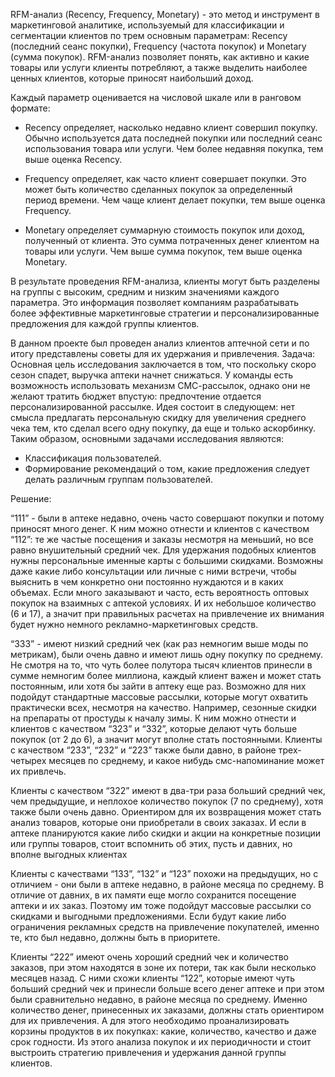 RFM-анализ (Recency, Frequency, Monetary) - это метод и инструмент в маркетинговой аналитике, используемый для классификации и сегментации клиентов по трем основным параметрам: Recency (последний сеанс покупки), Frequency (частота покупок) и Monetary (сумма покупок). RFM-анализ позволяет понять, как активно и какие товары или услуги клиенты потребляют, а также выделить наиболее ценных клиентов, которые приносят наибольший доход.

Каждый параметр оценивается на числовой шкале или в ранговом формате:

* Recency определяет, насколько недавно клиент совершил покупку. Обычно используется дата последней покупки или последний сеанс использования товара или услуги. Чем более недавняя покупка, тем выше оценка Recency.

* Frequency определяет, как часто клиент совершает покупки. Это может быть количество сделанных покупок за определенный период времени. Чем чаще клиент делает покупки, тем выше оценка Frequency.

* Monetary определяет суммарную стоимость покупок или доход, полученный от клиента. Это сумма потраченных денег клиентом на товары или услуги. Чем выше сумма покупок, тем выше оценка Monetary.

В результате проведения RFM-анализа, клиенты могут быть разделены на группы с высоким, средним и низким значениями каждого параметра. Это информация позволяет компаниям разрабатывать более эффективные маркетинговые стратегии и персонализированные предложения для каждой группы клиентов.

В данном проекте был проведен анализ клиентов аптечной сети и по итогу представлены советы для их удержания и привлечения. Задача:
Основная цель исследования заключается в том, что поскольку скоро сезон спадет, выручка аптеки начнет снижаться. У команды есть возможность использовать механизм СМС-рассылок, однако они не желают тратить бюджет впустую: предпочтение отдается персонализированной рассылке.
Идея состоит в следующем: нет смысла предлагать персональную скидку для увеличения среднего чека тем, кто сделал всего одну покупку, да еще и только аскорбинку.
Таким образом, основными задачами исследования являются:
- Классификация пользователей.
- Формирование рекомендаций о том, какие предложения следует делать различным группам пользователей.

Решение:

“111” - были в аптеке недавно, очень часто совершают покупки и потому приносят много денег. К ним можно отнести и клиентов с качеством “112”: те же частые посещения и заказы несмотря на меньший, но все равно внушительный средний чек. Для удержания подобных клиентов нужны персональные именные карты с большими скидками. Возможны даже какие либо консультации или личные с ними встречи, чтобы выяснить в чем конкретно они постоянно нуждаются и в каких объемах. Если много заказывают и часто, есть вероятность оптовых покупок на взаимных с аптекой условиях. И их небольшое количество (6 и 17), а значит при правильных расчетах на привлечение их внимания будет нужно немного рекламно-маркетинговых средств.


“333” - имеют низкий средний чек (как раз немногим выше моды по метрикам), были очень давно и имеют лишь одну покупку по среднему. Не смотря на то, что чуть более полутора тысяч клиентов принесли в сумме немногим более миллиона, каждый клиент важен и может стать постоянным, или хотя бы зайти в аптеку еще раз. Возможно для них подойдут стандартные массовые рассылки, которые могут охватить практически всех, несмотря на качество. Например, сезонные скидки на препараты от простуды к началу зимы. К ним можно отнести и клиентов с качеством “323” и  “332”, которые делают чуть больше покупок (от 2 до 6), а значит могут вполне стать постоянными. Клиенты с качеством “233”, “232” и “223” также были давно, в районе трех-четырех месяцев по среднему, и какое нибудь смс-напоминание может их привлечь.


Клиенты с качеством “322” имеют в два-три раза больший средний чек, чем предыдущие, и неплохое количество покупок (7 по среднему), хотя также были очень давно. Ориентиром для их возвращения может стать анализ товаров, которые они приобретали в своих заказах. И если в аптеке планируются какие либо скидки и акции на конкретные позиции или группы товаров, стоит вспомнить об этих, пусть и давних, но вполне выгодных клиентах


Клиенты с качествами “133”, “132” и “123” похожи на предыдущих, но с отличием - они были в аптеке недавно, в районе месяца по среднему. В отличие от давних, в их памяти еще могло сохранится посещение аптеки и их заказ. Поэтому им тоже подойдут массовые рассылки со скидками и выгодными предложениями. Если будут какие либо ограничения рекламных средств на привлечение покупателей, именно те, кто был недавно, должны быть в приоритете.


Клиенты “222” имеют очень хороший средний чек и количество заказов, при этом находятся в зоне их потери, так как были несколько месяцев назад. С ними схожи клиенты “122”, которые имеют чуть больший средний чек и принесли больше всего денег аптеке и при этом были сравнительно недавно, в районе месяца по среднему. Именно количество денег, принесенных их заказами, должны стать ориентиром для их привлечения. А для этого необходимо проанализировать корзины продуктов в их покупках: какие, количество, качество и даже срок годности. Из этого анализа покупок и их периодичности и стоит выстроить стратегию привлечения и удержания данной группы клиентов.

